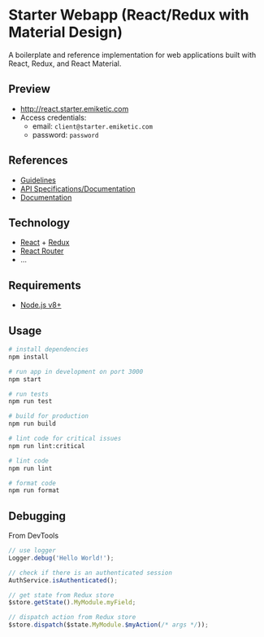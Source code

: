 # Starter Webapp (React/Redux with Material Design)

A boilerplate and reference implementation for web applications built with React, Redux, and React Material.

## Preview

- http://react.starter.emiketic.com
- Access credentials:
  - email: `client@starter.emiketic.com`
  - password: `password`

## References

- [Guidelines](https://github.com/emiketic/emiketic-docs/)
- [API Specifications/Documentation](https://starterspecapi.docs.apiary.io/)
- [Documentation](./docs)

## Technology

- [React](https://reactjs.org/) + [Redux](https://redux.js.org/)
- [React Router](https://reacttraining.com/react-router)
- ...

## Requirements

- [Node.js v8+](https://nodejs.org/)

## Usage

```sh
# install dependencies
npm install

# run app in development on port 3000
npm start

# run tests
npm run test

# build for production
npm run build

# lint code for critical issues
npm run lint:critical

# lint code
npm run lint

# format code
npm run format
```

## Debugging

From DevTools

```javascript
// use logger
Logger.debug('Hello World!');

// check if there is an authenticated session
AuthService.isAuthenticated();

// get state from Redux store
$store.getState().MyModule.myField;

// dispatch action from Redux store
$store.dispatch($state.MyModule.$myAction(/* args */));
```
